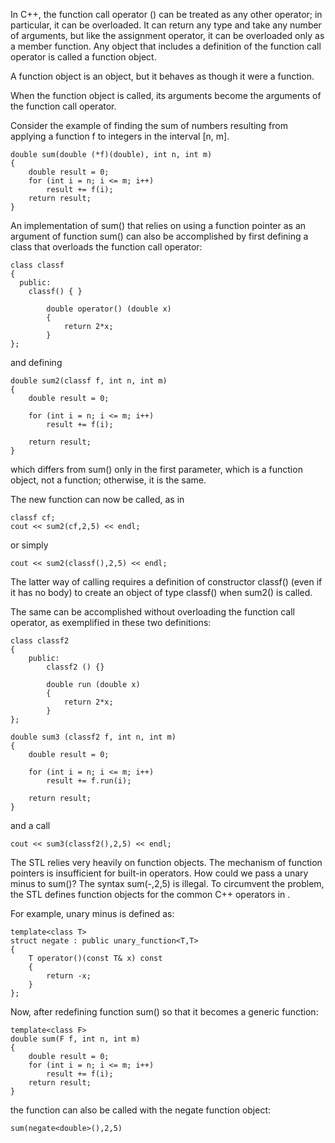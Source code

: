 In C++, the function call operator () can be treated as any other operator; in particular, it can be overloaded. It can return any type and take any number of arguments, but like the assignment operator, it can be overloaded only as a member function. Any object that includes a definition of the function call operator is called a function object.

A function object is an object, but it behaves as though it were a function.

When the function object is called, its arguments become the arguments of the function call operator.

Consider the example of finding the sum of numbers resulting from applying a
function f to integers in the interval [n, m].

	double sum(double (*f)(double), int n, int m)
	{
		double result = 0;
		for (int i = n; i <= m; i++)
			result += f(i);
		return result;
	}

An implementation of sum() that relies on using a function pointer as an argument of function sum() can also be accomplished by first defining a class that overloads the function call operator:

	class classf
	{
	  public:
	    classf() { }

			double operator() (double x)
			{
				return 2*x;
			}
	};

and defining

	double sum2(classf f, int n, int m)
	{
		double result = 0;

		for (int i = n; i <= m; i++)
			result += f(i);

		return result;
	}

which differs from sum() only in the first parameter, which is a function object, not a function; otherwise, it is the same.

The new function can now be called, as in

	classf cf;
	cout << sum2(cf,2,5) << endl;

or simply

	cout << sum2(classf(),2,5) << endl;

The latter way of calling requires a definition of constructor classf() (even if it has no body) to create an object of type classf() when sum2() is called.

The same can be accomplished without overloading the function call operator,
as exemplified in these two definitions:

	class classf2
	{
		public:
			classf2 () {}

			double run (double x)
			{
				return 2*x;
			}
	};

	double sum3 (classf2 f, int n, int m)
	{
		double result = 0;

		for (int i = n; i <= m; i++)
			result += f.run(i);

		return result;
	}

and a call

	cout << sum3(classf2(),2,5) << endl;

The STL relies very heavily on function objects. The mechanism of function
pointers is insufficient for built-in operators. How could we pass a unary minus to sum()? The syntax sum(-,2,5) is illegal. To circumvent the problem, the STL defines function objects for the common C++ operators in <functional>.

For example, unary minus is defined as:

	template<class T>
	struct negate : public unary_function<T,T>
	{
		T operator()(const T& x) const
		{
			return -x;
		}
	};

Now, after redefining function sum() so that it becomes a generic function:

	template<class F>
	double sum(F f, int n, int m)
	{
		double result = 0;
		for (int i = n; i <= m; i++)
			result += f(i);
		return result;
	}

the function can also be called with the negate function object:

	sum(negate<double>(),2,5)
